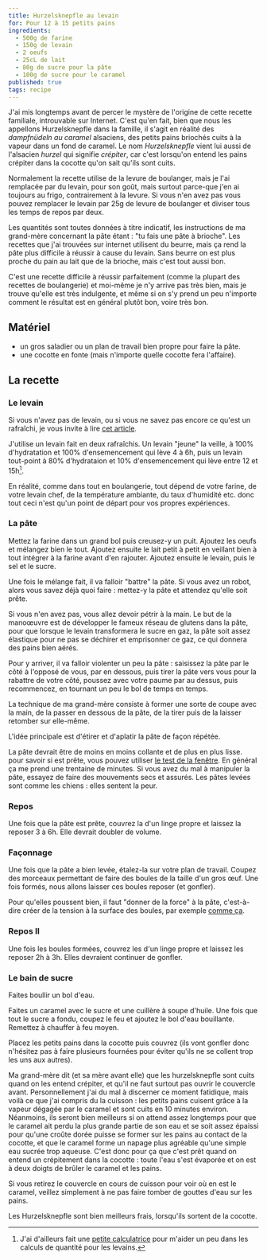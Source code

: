 ```yaml
---
title: Hurzelsknepfle au levain
for: Pour 12 à 15 petits pains
ingredients:
  - 500g de farine
  - 150g de levain
  - 2 oeufs
  - 25cL de lait
  - 80g de sucre pour la pâte
  - 100g de sucre pour le caramel
published: true
tags: recipe
---
```


J'ai mis longtemps avant de percer le mystère de l'origine de cette recette
familiale, introuvable sur Internet. C'est qu'en fait, bien que nous les
appellons Hurzelsknepfle dans la famille, il s'agit en réalité des
_dampfnüdeln au caramel_ alsaciens, des petits pains briochés cuits à la vapeur
dans un fond de caramel. Le nom _Hurzelsknepfle_ vient lui aussi de l'alsacien
_hurzel_ qui signifie _crépiter_, car c'est lorsqu'on entend les pains crépiter
dans la cocotte qu'on sait qu'ils sont cuits.

Normalement la recette utilise de la levure de boulanger, mais je l'ai remplacée
par du levain, pour son goût, mais surtout parce-que j'en ai toujours
au frigo, contrairement à la levure. Si vous n'en avez pas vous pouvez
remplacer le levain par 25g de levure de boulanger et diviser tous les temps de
repos par deux.

Les quantités sont toutes données à titre indicatif, les instructions de ma
grand-mère concernant la pâte étant : "tu fais une pâte à brioche". Les recettes
que j'ai trouvées sur internet utilisent du beurre, mais ça rend la pâte plus
difficile à réussir à cause du levain. Sans beurre on est plus proche du pain au
lait que de la brioche, mais c'est tout aussi bon.

C'est une recette difficile à réussir parfaitement (comme la plupart des
recettes de boulangerie) et moi-même je n'y arrive pas très bien, mais je
trouve qu'elle est très indulgente, et même si on s'y prend un peu n'importe
comment le résultat est en général plutôt bon, voire très bon.

## Matériel

- un gros saladier ou un plan de travail bien propre pour faire la pâte.
- une cocotte en fonte (mais n'importe quelle cocotte fera l'affaire).

## La recette

### Le levain

Si vous n'avez pas de levain, ou si vous ne savez pas encore ce qu'est un
rafraîchi, je vous invite à lire [cet
article](https://nicrunicuit.com/faire/fermenter/jattends-un-levain/).

J'utilise un levain fait en deux rafraîchis. Un levain "jeune" la veille, à 100%
d'hydratation et 100% d'ensemencement qui lève 4 à 6h, puis un levain tout-point à 80%
d'hydrataion et 10% d'ensemencement qui lève entre 12 et 15h[^2].

[^2]: J'ai d'ailleurs fait une [petite calculatrice](https://boulange.kimlaitrinh.me) pour m'aider un peu dans les calculs de quantité pour les levains.

En réalité, comme dans tout en boulangerie, tout dépend de votre farine, de
votre levain chef, de la température ambiante, du taux d'humidité etc. donc tout
ceci n'est qu'un point de départ pour vos propres expériences.

### La pâte

Mettez la farine dans un grand bol puis creusez-y un puit. Ajoutez les oeufs et
mélangez bien le tout. Ajoutez ensuite le lait petit à petit en veillant bien à
tout intégrer à la farine avant d'en rajouter. Ajoutez ensuite le levain, puis
le sel et le sucre.

Une fois le mélange fait, il va falloir "battre" la pâte. Si vous avez un robot,
alors vous savez déjà quoi faire : mettez-y la pâte et attendez qu'elle
soit prête.

Si vous n'en avez pas, vous allez devoir pétrir à la main. Le but de la
manoœuvre est de développer le fameux réseau de glutens dans la pâte, pour que
lorsque le levain transformera le sucre en gaz, la pâte soit assez élastique pour
ne pas se déchirer et emprisonner ce gaz, ce qui donnera des pains bien aérés.

Pour y arriver, il va falloir violenter un peu la pâte : saisissez la pâte
par le côté à l'opposé de vous, par en dessous, puis tirer la pâte vers vous
pour la rabattre de votre côté, poussez avec votre paume par au dessus, puis
recommencez, en tournant un peu le bol de temps en temps.

La technique de ma grand-mère consiste à former une sorte de coupe avec la main, de
la passer en dessous de la pâte, de la tirer puis de la laisser retomber sur
elle-même.

L'idée principale est d'étirer et d'aplatir la pâte de façon répétée.

La pâte devrait être de moins en moins collante et de plus en plus lisse.
pour savoir si est prête, vous pouvez utiliser [le test de la fenêtre](https://www.youtube.com/watch?v=XDk0J5zy5Pw).
En général ça me prend une trentaine de minutes. Si vous
avez du mal à manipuler la pâte, essayez de faire des mouvements secs et assurés. Les
pâtes levées sont comme les chiens : elles sentent la peur.

### Repos

Une fois que la pâte est prête, couvrez la d'un linge propre et laissez la
reposer 3 à 6h. Elle devrait doubler de volume.

### Façonnage

Une fois que la pâte a bien levée, étalez-la sur votre plan de travail. Coupez
des morceaux permettant de faire des boules de la taille d'un gros œuf. Une fois
formés, nous allons laisser ces boules reposer (et gonfler).

Pour qu'elles poussent bien, il faut "donner de la force" à la pâte,
c'est-à-dire créer de la tension à la surface des boules, par exemple [comme
ça](https://youtu.be/bEBUNLCK1PI?t=602).

### Repos II

Une fois les boules formées, couvrez les d'un linge propre et laissez les
reposer 2h à 3h. Elles devraient continuer de gonfler.

### Le bain de sucre

Faites boullir un bol d'eau.

Faites un caramel avec le sucre et une cuillère à soupe d'huile. Une fois que
tout le sucre a fondu, coupez le feu et ajoutez le bol d'eau bouillante.
Remettez à chauffer à feu moyen.

Placez les petits pains dans la cocotte puis couvrez (ils vont gonfler donc n'hésitez pas à
faire plusieurs fournées pour éviter qu'ils ne se collent trop les uns aux autres).

Ma grand-mère dit (et sa mère avant elle) que les hurzelsknepfle sont cuits quand
on les entend crépiter, et qu'il ne faut surtout pas ouvrir le couvercle avant.
Personnellement j'ai du mal à discerner ce moment fatidique, mais voilà ce que
j'ai compris du la cuisson : les petits pains cuisent grâce à la vapeur dégagée
par le caramel et sont cuits en 10 minutes environ. Néanmoins, ils seront
bien meilleurs si on attend assez longtemps pour que le caramel ait perdu la
plus grande partie de son eau et se soit assez épaissi pour qu'une croûte dorée
puisse se former sur les pains au contact de la cocotte, et que le caramel forme un napage
plus agréable qu'une simple eau sucrée trop aqueuse. C'est donc pour ça que
c'est prêt quand on entend un crépitement dans la cocotte : toute l'eau s'est évaporée
et on est à deux doigts de brûler le caramel et les pains.

Si vous retirez le couvercle en cours de cuisson pour voir où en est le caramel,
veillez simplement à ne pas faire tomber de gouttes d'eau sur les pains.

Les Hurzelsknepfle sont bien meilleurs frais, lorsqu'ils sortent de la cocotte.
